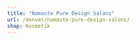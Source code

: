 ```yaml
---
title: "Namaste Pure Design Salons"
url: /denver/namaste-pure-design-salons/
shop: Kosmetik
---
```

